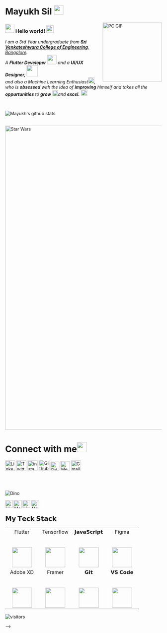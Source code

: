 # Mayukh Sil&nbsp;<img src="https://github.com/TheDudeThatCode/TheDudeThatCode/blob/master/Assets/Mario_Hello_Big.gif" width="30px">

<img align="right" alt="PC GIF" src="https://github.com/mayukhsil/mayukhsil/blob/master/Assets/PC.gif" width="190" />

### <img src="https://github.com/mayukhsil/mayukhsil/blob/master/Assets/Hi.gif" width="29px"> Hello world!&nbsp;<img src="https://github.com/mayukhsil/mayukhsil/blob/master/Assets/Earth.gif" width="24px">

<p>
  <em>
    I am a 3rd Year undergraduate from <a href="https://www.svcengg.com/"> <b>Sri Venkateshwara College of Engineering</b>, Bangalore</a>. <br>
    A <b>Flutter Developer</b> <img src="https://github.com/TheDudeThatCode/TheDudeThatCode/blob/master/Assets/Developer.gif" width="30px"> and a <b>UI/UX Designer,</b>&nbsp;<img src="https://github.com/mayukhsil/mayukhsil/blob/master/Assets/Designer.gif" width="36px"><br>and also a Machine Learning Enthusiast<img src="https://github.com/mayukhsil/mayukhsil/blob/master/Assets/tensorflow.gif" width="20px">, who is <b>obsessed</b>
    with the idea of <b>improving</b> himself and takes all the <b>oppurtunities</b> to 
    <b>grow</b> <img src="https://github.com/mayukhsil/mayukhsil/blob/master/Assets/Rocket.gif" width="18px">and 
    <b>excel.</b> <img src="https://github.com/mayukhsil/mayukhsil/blob/master/Assets/Medal.gif" width="20px">
  </em>  
</p>


<br>


![Mayukh's github stats](https://github-readme-stats.vercel.app/api?username=mayukhsil&show_icons=true&hide_border=true)

<br>

<img src="https://github.com/mayukhsil/mayukhsil/blob/master/Assets/starwars.gif" alt="Star Wars" width="980">

<br>

# Connect with me<img src="https://github.com/mayukhsil/mayukhsil/blob/master/Assets/Handshake.gif" height="32px">



 [<img src="https://github.com/mayukhsil/mayukhsil/blob/master/Assets/Linkedin.svg" alt="Linkedin Logo" width="32">](https://in.linkedin.com/in/mayukhsil)  [<img src="https://github.com/mayukhsil/mayukhsil/blob/master/Assets/Twitter.svg" alt="Twitter Logo" width="32">](https://twitter.com/SilMayukh)  [<img src="https://github.com/mayukhsil/mayukhsil/blob/master/Assets/Instagram.svg" alt="instagram logo" width="32">](https://www.instagram.com/bantai.bombil/)  [<img src="https://cdn.svgporn.com/logos/github-icon.svg" alt="Github logo" width="34">](https://github.com/mayukhsil)  [<img src="https://cdn.svgporn.com/logos/dribbble-icon.svg" alt="Dribble Logo" width="28">](https://dribbble.com/mayukhsil)  [<img src="https://cdn.svgporn.com/logos/medium.svg" alt="Medium Logo" width="30">](https://medium.com/@mayukhsil7)  [<img src="https://github.com/mayukhsil/mayukhsil/blob/master/Assets/Gmail.svg" alt="Gmail logo" height="32">](mailto:mayukh.sil7@gmail.com)



<br>
<br>


![Dino](https://github.com/mayukhsil/mayukhsil/blob/master/Assets/dino.gif)

<a href="https://in.linkedin.com/in/mayukhsil">
    <img align="left" alt="Mayukh Sil | Linkedin" width="24px" src="https://github.com/mayukhsil/mayukhsil/blob/master/Assets/Linkedin.svg" />
  </a> &nbsp;&nbsp;
  <a href="https://twitter.com/SilMayukh">
    <img align="left" alt="Mayukh Sil | Twitter" width="26px" src="https://github.com/mayukhsil/mayukhsil/blob/master/Assets/Twitter.svg" />
  </a> &nbsp;&nbsp;
  <a href="https://www.instagram.com/bantai.bombil/">
    <img align="left" alt="Mayukh Sil | Instagram" width="24px" src="https://github.com/mayukhsil/mayukhsil/blob/master/Assets/Instagram.svg" />
  </a> &nbsp;&nbsp;
  <a href="mailto:mayukh.sil7@gmail.com">
    <img align="left" alt="Mayukh Sil | Gmail" width="26px" src="https://github.com/mayukhsil/mayukhsil/blob/master/Assets/Gmail.svg" />
  </a>
  

## 𝗠𝘆 𝗧𝗲𝗰𝗸 𝗦𝘁𝗮𝗰𝗸

<table>
  <tbody>
    <tr valign="top">
      <td width="25%" align="center">
        <span>Flutter</span><br><br><br>
        <img height="64px" src="https://cdn.svgporn.com/logos/flutter.svg">
      </td>
      <td width="25%" align="center">
        <span>Tensorflow</span><br><br><br>
        <img height="64px" src="https://cdn.svgporn.com/logos/tensorflow.svg">
      </td>
      <td width="25%" align="center">
        <span>𝗝𝗮𝘃𝗮𝗦𝗰𝗿𝗶𝗽𝘁</span><br><br><br>
        <img height="64px" src="https://cdn.svgporn.com/logos/javascript.svg">
      </td>
      <td width="25%" align="center">
        <span>Figma</span><br><br><br>
        <img height="64px" src="https://cdn.svgporn.com/logos/figma.svg">
      </td>
    </tr>
    <tr valign="top">
      <td width="25%" align="center">
        <span>Adobe XD</span><br><br><br>
        <img height="64px" src="https://www.svgrepo.com/show/303109/adobe-xd-logo.svg">
      </td>
      <td width="25%" align="center">
        <span>Framer</span><br><br><br>
        <img height="64px" src="https://cdn.svgporn.com/logos/framer.svg">
      </td>
      <td width="25%" align="center">
        <span>𝗚𝗶𝘁</span><br><br><br>
        <img height="64px" src="https://cdn.svgporn.com/logos/git-icon.svg">
      </td>
      <td width="25%" align="center">
        <span>𝗩𝗦 𝗖𝗼𝗱𝗲</span><br><br><br>
        <img height="64px" src="https://cdn.svgporn.com/logos/visual-studio-code.svg">
      </td>
    </tr>
    <tr valign="top">
    </tr>
  </tbody>
</table>


![visitors](https://visitor-badge.laobi.icu/badge?page_id=mayukhsil)

-->
